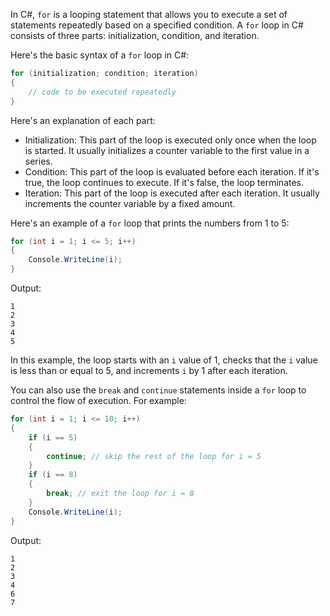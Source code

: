 In C#, `for` is a looping statement that allows you to execute a set of statements repeatedly based on a specified condition. A `for` loop in C# consists of three parts: initialization, condition, and iteration.

Here's the basic syntax of a `for` loop in C#:

```csharp
for (initialization; condition; iteration)
{
    // code to be executed repeatedly
}
```

Here's an explanation of each part:

- Initialization: This part of the loop is executed only once when the loop is started. It usually initializes a counter variable to the first value in a series.
- Condition: This part of the loop is evaluated before each iteration. If it's true, the loop continues to execute. If it's false, the loop terminates.
- Iteration: This part of the loop is executed after each iteration. It usually increments the counter variable by a fixed amount.

Here's an example of a `for` loop that prints the numbers from 1 to 5:

```csharp
for (int i = 1; i <= 5; i++)
{
    Console.WriteLine(i);
}
```

Output:
```
1
2
3
4
5
```

In this example, the loop starts with an `i` value of 1, checks that the `i` value is less than or equal to 5, and increments `i` by 1 after each iteration.

You can also use the `break` and `continue` statements inside a `for` loop to control the flow of execution. For example:

```csharp
for (int i = 1; i <= 10; i++)
{
    if (i == 5)
    {
        continue; // skip the rest of the loop for i = 5
    }
    if (i == 8)
    {
        break; // exit the loop for i = 8
    }
    Console.WriteLine(i);
}
```

Output:
```
1
2
3
4
6
7
```